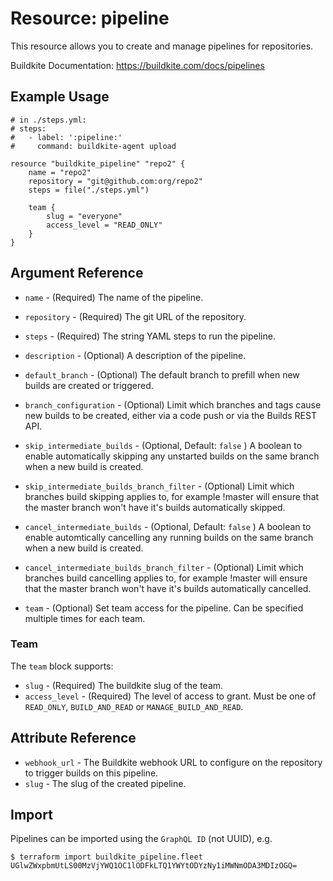 # Resource: pipeline

This resource allows you to create and manage pipelines for repositories.

Buildkite Documentation: https://buildkite.com/docs/pipelines

## Example Usage

```hcl
# in ./steps.yml:
# steps:
#   - label: ':pipeline:'
#     command: buildkite-agent upload

resource "buildkite_pipeline" "repo2" {
    name = "repo2"
    repository = "git@github.com:org/repo2"
    steps = file("./steps.yml")

    team {
        slug = "everyone"
        access_level = "READ_ONLY"
    }
}
```

## Argument Reference

* `name` - (Required) The name of the pipeline.
* `repository` - (Required) The git URL of the repository.
* `steps` - (Required) The string YAML steps to run the pipeline.
* `description` - (Optional) A description of the pipeline.

* `default_branch` - (Optional) The default branch to prefill when new builds are created or triggered.
* `branch_configuration` - (Optional) Limit which branches and tags cause new builds to be created, either via a code push or via the Builds REST API.
* `skip_intermediate_builds` - (Optional, Default: `false` ) A boolean to enable automatically skipping any unstarted builds on the same branch when a new build is created.    
* `skip_intermediate_builds_branch_filter` - (Optional) Limit which branches build skipping applies to, for example !master will ensure that the master branch won't have it's builds automatically skipped.
* `cancel_intermediate_builds` - (Optional, Default: `false` ) A boolean to enable automtically cancelling any running builds on the same branch when a new build is created.   
* `cancel_intermediate_builds_branch_filter` - (Optional) Limit which branches build cancelling applies to, for example !master will ensure that the master branch won't have it's builds automatically cancelled.
* `team` - (Optional) Set team access for the pipeline. Can be specified multiple times for each team.

### Team

The `team` block supports:

* `slug` - (Required) The buildkite slug of the team.
* `access_level` - (Required) The level of access to grant. Must be one of `READ_ONLY`, `BUILD_AND_READ` or `MANAGE_BUILD_AND_READ`.

## Attribute Reference

* `webhook_url` - The Buildkite webhook URL to configure on the repository to trigger builds on this pipeline.
* `slug` - The slug of the created pipeline.


## Import

Pipelines can be imported using the `GraphQL ID` (not UUID), e.g.

```
$ terraform import buildkite_pipeline.fleet UGlwZWxpbmUtLS00MzVjYWQ1OC1lODFkLTQ1YWYtODYzNy1iMWNmODA3MDIzOGQ=
```